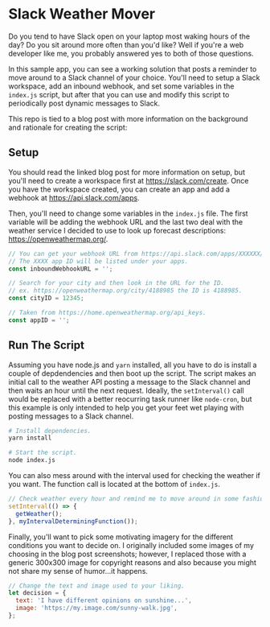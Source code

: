# Slack Weather Mover

Do you tend to have Slack open on your laptop most waking hours of the day? Do you sit around more often than you'd like? Well if you're a web developer like me, you probably answered yes to both of those questions. 

In this sample app, you can see a working solution that posts a reminder to move around to a Slack channel of your choice. You'll need to setup a Slack workspace, add an inbound webhook, and set some variables in the `index.js` script, but after that you can use and modify this script to periodically post dynamic messages to Slack.

This repo is tied to a blog post with more information on the background and rationale for creating the script:

## Setup

You should read the linked blog post for more information on setup, but you'll need to create a workspace first at https://slack.com/create. Once you have the workspace created, you can create an app and add a webhook at https://api.slack.com/apps.

Then, you'll need to change some variables in the `index.js` file. The first variable will be adding the webhook URL and the last two deal with the weather service I decided to use to look up forecast descriptions: https://openweathermap.org/.

```js
// You can get your webhook URL from https://api.slack.com/apps/XXXXXX/incoming-webhooks
// The XXXX app ID will be listed under your apps.
const inboundWebhookURL = '';

// Search for your city and then look in the URL for the ID.
// ex. https://openweathermap.org/city/4188985 the ID is 4188985.
const cityID = 12345;

// Taken from https://home.openweathermap.org/api_keys.
const appID = '';

```

## Run The Script

Assuming you have node.js and `yarn` installed, all you have to do is install a couple of depdendencies and then boot up the script. The script makes an initial call to the weather API posting a message to the Slack channel and then waits an hour until the next request. Ideally, the `setInterval()` call would be replaced with a better reocurring task runner like `node-cron`, but this example is only intended to help you get your feet wet playing with posting messages to a Slack channel.

```bash
# Install dependencies.
yarn install

# Start the script.
node index.js
```

You can also mess around with the interval used for checking the weather if you want. The function call is located at the bottom of `index.js`.

```js
// Check weather every hour and remind me to move around in some fashion.
setInterval(() => {
  getWeather();
}, myIntervalDeterminingFunction());
```

Finally, you'll want to pick some motivating imagery for the different conditions you want to decide on. I originally included some images of my choosing in the blog post screenshots; however, I replaced those with a generic 300x300 image for copyright reasons and also because you might not share my sense of humor...it happens.

```js
// Change the text and image used to your liking.
let decision = {
  text: 'I have different opinions on sunshine...',
  image: 'https://my.image.com/sunny-walk.jpg',
};
```

